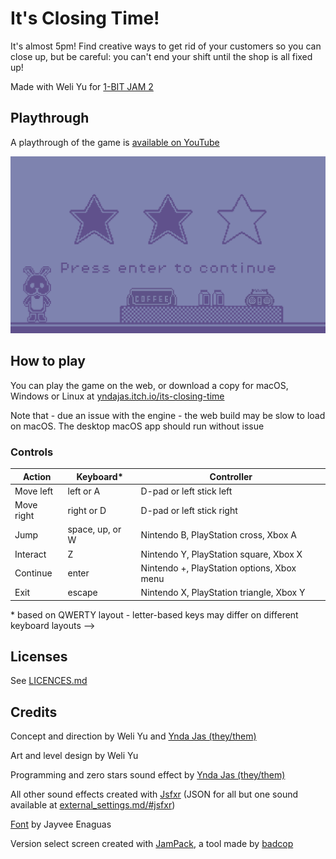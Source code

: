 # It's Closing Time!

It's almost 5pm! Find creative ways to get rid of your customers so you can
close up, but be careful: you can't end your shift until the shop is all fixed
up!

Made with Weli Yu for [1-BIT JAM 2][1-bit-jam-2]

## Playthrough

A playthrough of the game is [available on YouTube][playthrough]

[![Menu screen showing a large version of the player sprite, as well as the title, credits, and controls][thumbnail]][playthrough]

## How to play

You can play the game on the web, or download a copy for macOS, Windows or Linux
at [yndajas.itch.io/its-closing-time][itch-io-page]

Note that - due an issue with the engine - the web build may be slow to load on
macOS. The desktop macOS app should run without issue

### Controls

| Action     | Keyboard\*      | Controller                                 |
| ---------- | --------------- | ------------------------------------------ |
| Move left  | left or A       | D-pad or left stick left                   |
| Move right | right or D      | D-pad or left stick right                  |
| Jump       | space, up, or W | Nintendo B, PlayStation cross, Xbox A      |
| Interact   | Z               | Nintendo Y, PlayStation square, Xbox X     |
| Continue   | enter           | Nintendo +, PlayStation options, Xbox menu |
| Exit       | escape          | Nintendo X, PlayStation triangle, Xbox Y   |

\* based on QWERTY layout - letter-based keys may differ on different keyboard
layouts -->

## Licenses

See [LICENCES.md](./LICENCES.md)

## Credits

Concept and direction by Weli Yu and [Ynda Jas (they/them)][ynda-jas]

Art and level design by Weli Yu

Programming and zero stars sound effect by [Ynda Jas (they/them)][ynda-jas]

All other sound effects created with [Jsfxr][jsfxr] (JSON for all but one sound
available at [external_settings.md/#jsfxr][external-settings-jsfxr])

[Font][pixel-font] by Jayvee Enaguas

Version select screen created with [JamPack][jampack], a tool made by
[badcop][badcop]

[1-bit-jam-2]: https://itch.io/jam/1-bit-jam-n2
[badcop]: https://badcop.games
[itch-io-page]: https://yndajas.itch.io/its-closing-time
[jampack]: https://badcop.games/jampack
[jsfxr]: https://sfxr.me
[external-settings-jsfxr]: ./external_settings.md/#jsfxr
[pixel-font]: https://www.dafont.com/pixel-operator.font
[playthrough]: https://www.youtube.com/watch?v=xOM1maETC3k
[thumbnail]: ./assets/promo/screenshot_0.png
[ynda-jas]: https://github.com/yndajas
